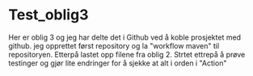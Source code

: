 # Test_oblig3

Her er oblig 3 og jeg har delte det i Github ved å koble prosjektet med github.
jeg opprettet først repository og la "workflow maven" til repositoryen.
Etterpå lastet opp filene fra oblig 2.
Strtet ettrepå å prøve testinger og gjør lite endringer for å sjekke at alt i orden i "Action" 
